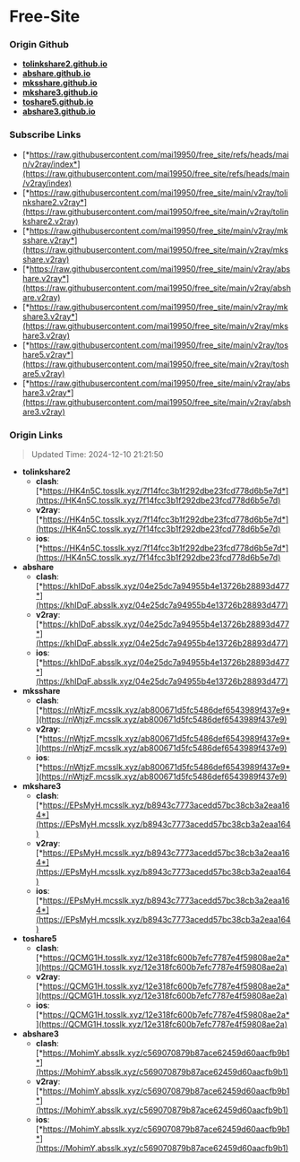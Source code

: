 # Free-Site

### Origin Github

- [**tolinkshare2.github.io**](https://github.com/tolinkshare2/tolinkshare2.github.io)
- [**abshare.github.io**](https://github.com/abshare/abshare.github.io)
- [**mksshare.github.io**](https://github.com/mksshare/mksshare.github.io)
- [**mkshare3.github.io**](https://github.com/mkshare3/mkshare3.github.io)
- [**toshare5.github.io**](https://github.com/toshare5/toshare5.github.io)
- [**abshare3.github.io**](https://github.com/abshare3/abshare3.github.io)

### Subscribe Links

- [*https://raw.githubusercontent.com/mai19950/free_site/refs/heads/main/v2ray/index*](https://raw.githubusercontent.com/mai19950/free_site/refs/heads/main/v2ray/index)
- [*https://raw.githubusercontent.com/mai19950/free_site/main/v2ray/tolinkshare2.v2ray*](https://raw.githubusercontent.com/mai19950/free_site/main/v2ray/tolinkshare2.v2ray)
- [*https://raw.githubusercontent.com/mai19950/free_site/main/v2ray/mksshare.v2ray*](https://raw.githubusercontent.com/mai19950/free_site/main/v2ray/mksshare.v2ray)
- [*https://raw.githubusercontent.com/mai19950/free_site/main/v2ray/abshare.v2ray*](https://raw.githubusercontent.com/mai19950/free_site/main/v2ray/abshare.v2ray)
- [*https://raw.githubusercontent.com/mai19950/free_site/main/v2ray/mkshare3.v2ray*](https://raw.githubusercontent.com/mai19950/free_site/main/v2ray/mkshare3.v2ray)
- [*https://raw.githubusercontent.com/mai19950/free_site/main/v2ray/toshare5.v2ray*](https://raw.githubusercontent.com/mai19950/free_site/main/v2ray/toshare5.v2ray)
- [*https://raw.githubusercontent.com/mai19950/free_site/main/v2ray/abshare3.v2ray*](https://raw.githubusercontent.com/mai19950/free_site/main/v2ray/abshare3.v2ray)

### Origin Links

> Updated Time: 2024-12-10 21:21:50

- **tolinkshare2**
  - **clash**: [*https://HK4n5C.tosslk.xyz/7f14fcc3b1f292dbe23fcd778d6b5e7d*](https://HK4n5C.tosslk.xyz/7f14fcc3b1f292dbe23fcd778d6b5e7d)
  - **v2ray**: [*https://HK4n5C.tosslk.xyz/7f14fcc3b1f292dbe23fcd778d6b5e7d*](https://HK4n5C.tosslk.xyz/7f14fcc3b1f292dbe23fcd778d6b5e7d)
  - **ios**: [*https://HK4n5C.tosslk.xyz/7f14fcc3b1f292dbe23fcd778d6b5e7d*](https://HK4n5C.tosslk.xyz/7f14fcc3b1f292dbe23fcd778d6b5e7d)
- **abshare**
  - **clash**: [*https://khIDqF.absslk.xyz/04e25dc7a94955b4e13726b28893d477*](https://khIDqF.absslk.xyz/04e25dc7a94955b4e13726b28893d477)
  - **v2ray**: [*https://khIDqF.absslk.xyz/04e25dc7a94955b4e13726b28893d477*](https://khIDqF.absslk.xyz/04e25dc7a94955b4e13726b28893d477)
  - **ios**: [*https://khIDqF.absslk.xyz/04e25dc7a94955b4e13726b28893d477*](https://khIDqF.absslk.xyz/04e25dc7a94955b4e13726b28893d477)
- **mksshare**
  - **clash**: [*https://nWtjzF.mcsslk.xyz/ab800671d5fc5486def6543989f437e9*](https://nWtjzF.mcsslk.xyz/ab800671d5fc5486def6543989f437e9)
  - **v2ray**: [*https://nWtjzF.mcsslk.xyz/ab800671d5fc5486def6543989f437e9*](https://nWtjzF.mcsslk.xyz/ab800671d5fc5486def6543989f437e9)
  - **ios**: [*https://nWtjzF.mcsslk.xyz/ab800671d5fc5486def6543989f437e9*](https://nWtjzF.mcsslk.xyz/ab800671d5fc5486def6543989f437e9)
- **mkshare3**
  - **clash**: [*https://EPsMyH.mcsslk.xyz/b8943c7773acedd57bc38cb3a2eaa164*](https://EPsMyH.mcsslk.xyz/b8943c7773acedd57bc38cb3a2eaa164)
  - **v2ray**: [*https://EPsMyH.mcsslk.xyz/b8943c7773acedd57bc38cb3a2eaa164*](https://EPsMyH.mcsslk.xyz/b8943c7773acedd57bc38cb3a2eaa164)
  - **ios**: [*https://EPsMyH.mcsslk.xyz/b8943c7773acedd57bc38cb3a2eaa164*](https://EPsMyH.mcsslk.xyz/b8943c7773acedd57bc38cb3a2eaa164)
- **toshare5**
  - **clash**: [*https://QCMG1H.tosslk.xyz/12e318fc600b7efc7787e4f59808ae2a*](https://QCMG1H.tosslk.xyz/12e318fc600b7efc7787e4f59808ae2a)
  - **v2ray**: [*https://QCMG1H.tosslk.xyz/12e318fc600b7efc7787e4f59808ae2a*](https://QCMG1H.tosslk.xyz/12e318fc600b7efc7787e4f59808ae2a)
  - **ios**: [*https://QCMG1H.tosslk.xyz/12e318fc600b7efc7787e4f59808ae2a*](https://QCMG1H.tosslk.xyz/12e318fc600b7efc7787e4f59808ae2a)
- **abshare3**
  - **clash**: [*https://MohimY.absslk.xyz/c569070879b87ace62459d60aacfb9b1*](https://MohimY.absslk.xyz/c569070879b87ace62459d60aacfb9b1)
  - **v2ray**: [*https://MohimY.absslk.xyz/c569070879b87ace62459d60aacfb9b1*](https://MohimY.absslk.xyz/c569070879b87ace62459d60aacfb9b1)
  - **ios**: [*https://MohimY.absslk.xyz/c569070879b87ace62459d60aacfb9b1*](https://MohimY.absslk.xyz/c569070879b87ace62459d60aacfb9b1)
